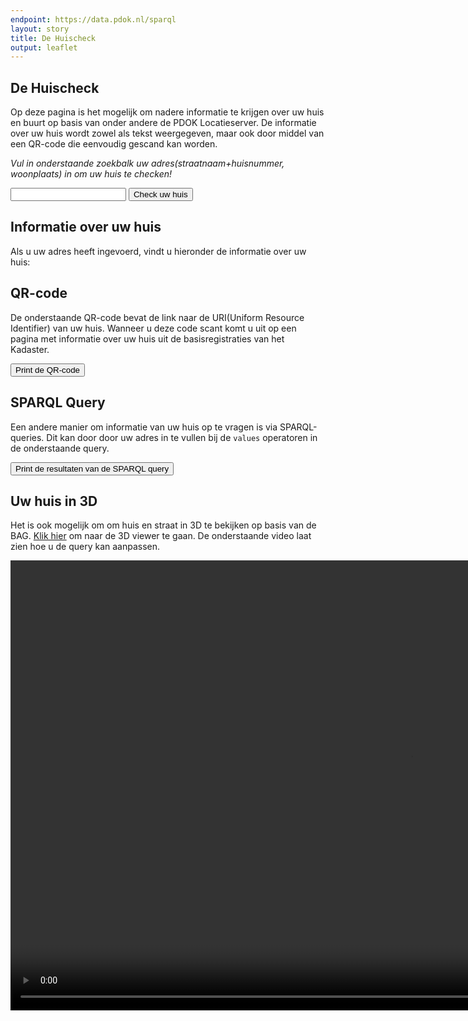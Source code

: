 ```yaml
---
endpoint: https://data.pdok.nl/sparql
layout: story
title: De Huischeck
output: leaflet
---
```


<script type="text/javascript" src="/apps/huischeck/jquery.qrcode.min.js"></script>
<script type="text/javascript" src="/apps/huischeck/jquery.qrcode.js"></script>
<script type="text/javascript" src="/apps/huischeck/qrcode.js"></script>


## De Huischeck
Op deze pagina is het mogelijk om nadere informatie te krijgen over uw huis en buurt op basis van onder andere de PDOK Locatieserver. 
De informatie over uw huis wordt zowel als tekst weergegeven, maar ook door middel van een QR-code die eenvoudig gescand kan worden.

*Vul in onderstaande zoekbalk uw adres(straatnaam+huisnummer, woonplaats) in om uw huis te checken!*

  <div>
    <input name="q" id="adres" value=""> 
    <button id='huischeck_now'>Check uw huis</button>
    <script type="text/javascript" src="/apps/huischeck/huischeck_fetch.js"></script>
  </div>

## Informatie over uw huis
Als u uw adres heeft ingevoerd, vindt u hieronder de informatie over uw huis:

<div>
<p id="AdressInfo"> 
</p>
</div>

## QR-code
De onderstaande QR-code bevat de link naar de URI(Uniform Resource Identifier) van uw huis. Wanneer u deze 
code scant komt u uit op een pagina met informatie over uw huis uit de basisregistraties van het Kadaster.

<div id="qrcodeCanvas">

</div>
<button id='printQRcode'>Print de QR-code</button>
 
## SPARQL Query
Een andere manier om informatie van uw huis op te vragen is via SPARQL-queries. Dit kan 
door door uw adres in te vullen bij de <code>values</code> operatoren in de onderstaande query.

<div id="SPARQLcanvas" data-query
     data-query-sparql="huischeck_sparql.rq">
</div>
<button id='printSPARQL'>Print de resultaten van de SPARQL query</button>

## Uw huis in 3D
Het is ook mogelijk om om huis en straat in 3D te bekijken op basis van de BAG. [Klik hier](https://stories.triply.cc/kadaster/3d-bag/) 
om naar de 3D viewer te gaan.
De onderstaande video laat zien hoe u de query kan aanpassen.

<video width="1280" height="720" controls>
  <source src="3Dbag_voorbeeld.mp4" type="video/mp4">
  Your browser does not support the video tag.
</video>

